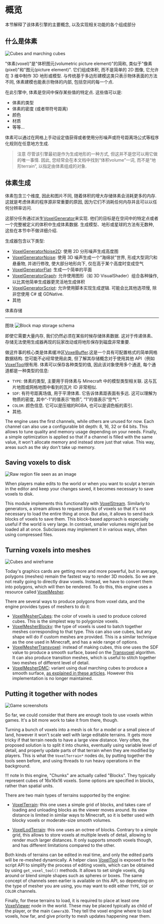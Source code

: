 概览
===========

本节解释了该体素引擎的主要概念, 以及实现相关功能的各个组成部分

什么是体素
------------------

![Cubes and marching cubes](images/cubes_and_marching_cubes.webp)

"体素(voxel)"是"体积图元(volumetric picture element)"的简称, 类似于"像素(pixel)"和"图元(picture element)". 它们组成体积, 而不是简单的 2D 图像, 它允许在 3 维中制作 3D 地形或模型. 与传统基于多边形建模这类只表示物体表面的方法不同, 体素建模也能表示物体的内部, 包括空间的每一个点.

在此引擎中, 体素是空间中保存某些值的特定点. 这些值可以是:

- 体素的类型
- 体素的密度 (或者带符号距离)
- 颜色
- 材质
- 等等...

体素可以通过在网格上手动设定值获得或者使用分形噪声或符号距离场公式等程序化规则在任意地方生成.


> 注意
> 尽管该引擎最初是作为生成地形的一种方式, 但这并不是您可以用它做的唯一事情. 因此, 您经常会在本文档中找到“体积volume”一词, 而不是“地形terrain”, 以指定由体素组成的对象.



体素生成
------------------

体素包含三个维度, 因此和图片不同, 随着体积的增大存储体素会消耗更多的内存. 这就是考虑体素的程序源非常重要的原因, 因为它们不消耗任何内存并且可以以任何分辨率访问.

这部分任务通过派生[VoxelGenerator](api/VoxelGenerator.md)来实现. 他们的目标是在空间中的特定点或者一个完整被定义的体积中生成体素数据. 生成模型、地形或星球的方法有无数种, 这些在本节中不做详细介绍.

生成器包含以下类型:

- [VoxelGeneratorNoise2D](api/VoxelGeneratorNoise2D.md): 使用 2D 分形噪声生成高度图
- [VoxelGeneratorNoise](api/VoxelGeneratorNoise.md): 使用 3D 噪声生成一个“海绵状”世界, 形成大型洞穴和悬垂物, 并进行修改, 使大部分地形向下, 仅在高于某个高度时变成空气
- [VoxelGeneratorFlat](api/VoxelGeneratorFlat.md): 生成一个简单的平面
- [VoxelGeneratorGraph](api/VoxelGeneratorGraph.md): 允许使用图形（如 3D VisualShader）组合各种操作, 以比其他简单生成器更灵活地生成体积
- [VoxelGeneratorScript](api/VoxelGeneratorScript.md): 允许使用脚本实现生成逻辑. 可能会比其他选项慢, 除非您使用 C# 或 GDNative.
- 其他


体素存储

---------------

图块
![Block map storage schema](images/block_map_storage.webp)

即使它需要大量内存, 我们仍然必须在某些时候存储体素数据. 这对于传递体素、存储无法使用生成器再现的玩家改动或将地形保存到磁盘非常重要.

做这件事的核心类是体素缓冲区[VoxelBuffer](api/VoxelBuffer.md).这是一个具有可配置格式的简单网格数据结构. 您可能不必经常使用此类, 但了解其存储概念对于使用其他 API（例如[VoxelTool](api/VoxelTool.md)很有用. 体素可以保存各种类型的值, 因此该对象使用多个通道, 每个通道都是一种类型的信息:

- `TYPE`: 体素的类型, 主要用于将体素与 Minecraft 中的模型类型相关联. 这与瓦片地图或网格地图中看到的瓦片 ID 非常相似.
- `SDF`: 有符号距离场值, 用于平滑体素. 它告诉体素距表面有多远. 这可以理解为物质的密度, 其中“-1”的值表示“物质”, “1”的值表示“空气”.
- `COLOR`: 颜色信息. 它可以是压缩的RGBA, 也可以是调色板的索引.
- 其他.

The engine uses the first channels, while others are unused for now. Each channel can also use a configurable bit depth: 8, 16, 32 or 64 bits. This allows to tune quality and memory usage depending on your needs.
Finally, a simple optimization is applied so that if a channel is filled with the same value, it won't allocate memory and instead store just that value. This way, areas such as the sky don't take up memory.


Saving voxels to disk
-----------------------

![Raw region file seen as an image](images/region_file_seen_as_image.png)

When players make edits to the world or when you want to sculpt a terrain in the editor and keep your changes saved, it becomes necessary to save voxels to disk.

This module implements this functionality with [VoxelStream](api/VoxelStream.md). Similarly to generators, a stream allows to request blocks of voxels so that it's not necessary to load the entire thing at once. But also, it allows to send back blocks of voxels to save them.
This block-based approach is especially useful if the world is very large. In contrast, smaller volumes might just be loaded all at once. Subclasses may implement it in various ways, often using compressed files.


Turning voxels into meshes
----------------------------

![Cubes and wireframe](images/cubes_and_wireframe.webp)

Today's graphics cards are getting more and more powerful, but in average, polygons (meshes) remain the fastest way to render 3D models. So we are not really going to directly draw voxels. Instead, we have to convert them into polygons, which will then be rendered. To do this, this engine uses a resource called [VoxelMesher](api/VoxelMesher.md).

There are several ways to produce polygons from voxel data, and the engine provides types of meshers to do it:

- [VoxelMesherCubes](api/VoxelMesherCubes.md): the color of voxels is used to produce colored cubes. This is the simplest way to polygonize voxels.
- [VoxelMesherBlocky](api/VoxelMesherBlocky.md): the type of voxels is used to batch together meshes corresponding to that type. This can also use cubes, but any shape will do if custom meshes are provided. This is a similar technique as the one used in Minecraft, and has a wide range of options.
- [VoxelMesherTransvoxel](api/VoxelMesherTransvoxel.md): instead of making cubes, this one uses the SDF value to produce a smooth surface, based on the [Transvoxel](https://transvoxel.org/) algorithm. It can also produce transition meshes, which is useful to stitch together two meshes of different level of detail.
- [VoxelMesherDMC](api/VoxelMesherDMC.md): variant using dual marching cubes to produce a smooth surface, [as explained in these articles](https://www.volume-gfx.com/volume-rendering/). However this implementation is no longer maintained.


Putting it together with nodes
-------------------------------

![Game screenshots](images/game_examples.webp)

So far, we could consider that there are enough tools to use voxels within games. It's a bit more work to take it from there, though.

Turning a bunch of voxels into a mesh is ok for a model or a small piece of land, however it won't scale well with large editable terrains. It gets more tricky if that terrain needs to have a large view distance. Very often, the proposed solution is to split it into chunks, eventually using variable level of detail, and properly update parts of that terrain when they are modified by players. This is what the `VoxelTerrain*` nodes do, by putting together the tools seen before, and using threads to run heavy operations in the background.

!!! note
    In this engine, "Chunks" are actually called "Blocks". They typically represent cubes of 16x16x16 voxels. Some options are specified in blocks, rather than spatial units.

There are two main types of terrains supported by the engine:

- [VoxelTerrain](api/VoxelTerrain.md): this one uses a simple grid of blocks, and takes care of loading and unloading blocks as the viewer moves around. Its view distance is limited in similar ways to Minecraft, so it is better used with blocky voxels or moderate-size smooth volumes.

- [VoxelLodTerrain](api/VoxelLodTerrain.md): this one uses an octree of blocks. Contrary to a simple grid, this allows to store voxels at multiple levels of detail, allowing to render much larger distances. It only supports smooth voxels though, and has different limitations compared to the other.

Both kinds of terrains can be edited in real time, and only the edited parts will be re-meshed dynamically. A helper class [VoxelTool](api/VoxelTool.md) is exposed to the script API to simplify the process of editing voxels, which can be obtained by using `get_voxel_tool()` methods. It allows to set single voxels, dig around or blend simple shapes such as spheres or boxes. The same concept of channels seen earlier is available on this API, so depending on the type of mesher you are using, you may want to edit either `TYPE`, `SDF` or `COLOR` channels.

Finally, for these terrains to load, it is required to place at least one [VoxelViewer](api/VoxelViewer.md) node in the world. These may be placed typically as child of the player, or the main `Camera3D`. They tell the voxel engine where to load voxels, how far, and give priority to mesh updates happening near them.


